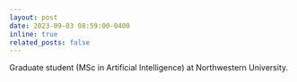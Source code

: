 ```yaml
---
layout: post
date: 2023-09-03 08:59:00-0400
inline: true
related_posts: false
---
```


Graduate student (MSc in Artificial Intelligence) at Northwestern University.